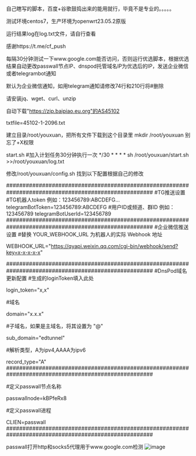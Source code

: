 自己瞎写的脚本，百度+谷歌鼓捣出来的能用就行，毕竟不是专业的。。。。。

测试环境centos7，生产环境为openwrt23.05.2原版

运行结果log在log.txt文件，请自行查看

感谢https://t.me/cf_push

每隔30分钟测试一下www.google.com能否访问，否则运行优选脚本，根据优选结果自动更改passwall节点IP、dnspod托管域名IP为优选后的IP，发送企业微信或者telegrambot通知

默认为企业微信通知，如用telegram通知请修改74行和210行将#删除

请安装jq、wget、curl、unzip

自动下载"https://zip.baipiao.eu.org"的AS45102

txtfile=45102-1-2096.txt


建立目录/root/youxuan，把所有文件下载到这个目录里
mkdir /root/youxuan
别忘了+X权限

start.sh #加入计划任务30分钟执行一次
 */30 * * * * sh /root/youxuan/start.sh >>/root/youxuan/log.txt


修改/root/youxuan/config.sh
找到以下配置根据自己的修改

#####################################################################################################
#TG推送设置
#TG机器人token 例如：123456789:ABCDEFG...
telegramBotToken=123456789:ABCDEFG
#用户ID或频道、群ID 例如：123456789
telegramBotUserId=123456789
#####################################################################################################
#企业微信推送设置
#替换 YOUR_WEBHOOK_URL 为机器人的实际 Webhook 地址

WEBHOOK_URL="https://qyapi.weixin.qq.com/cgi-bin/webhook/send?key=x-x-x-x-x"

#####################################################################################################
#DnsPod域名更新配置
#生成的loginToken填入此处

login_token="x,x"

#域名

domain="x.x.x"

#子域名，如果是主域名，将其设置为 "@"

sub_domain="edtunnel"

#解析类型，A为ipv4,AAAA为ipv6

record_type="A"
#####################################################################################################

#定义passwall节点名称

passwallnode=kBPfeRx8

#定义passwall进程

CLIEN=passwall
#####################################################################################################


passwall打开http和socks5代理用于www.google.com检测
![image](https://github.com/jian86/openwrt_auto_cf_dnspod_passwall/assets/59141844/3911654e-4806-4f4e-95e4-5fc3c91b1bd4)

